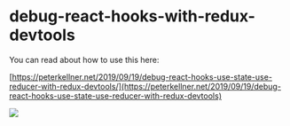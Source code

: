 # debug-react-hooks-with-redux-devtools

You can read about how to use this here:

[https://peterkellner.net/2019/09/19/debug-react-hooks-use-state-use-reducer-with-redux-devtools/](https://peterkellner.net/2019/09/19/debug-react-hooks-use-state-use-reducer-with-redux-devtools)

![](https://peterkellner.net/assets/posts/2019-09-16-debug-react-hooks-use-state-use-reducer-with-redux-devtools/devtools-debug3.gif)

